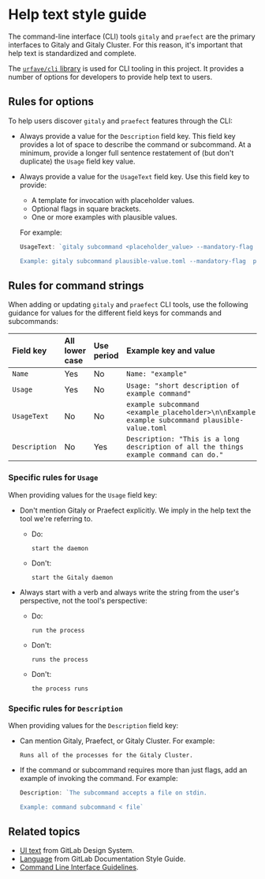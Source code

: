 # Help text style guide

The command-line interface (CLI) tools `gitaly` and `praefect` are the primary interfaces to Gitaly and Gitaly Cluster.
For this reason, it's important that help text is standardized and complete.

The [`urfave/cli` library](https://cli.urfave.org) is used for CLI tooling in this project. It provides a number of
options for developers to provide help text to users.

## Rules for options

To help users discover `gitaly` and `praefect` features through the CLI:

- Always provide a value for the `Description` field key. This field key provides a lot of space to describe the command
  or subcommand. At a minimum, provide a longer full sentence restatement of (but don't duplicate) the `Usage` field key
  value.
- Always provide a value for the `UsageText` field key. Use this field key to provide:

  - A template for invocation with placeholder values.
  - Optional flags in square brackets.
  - One or more examples with plausible values.

  For example:

  ```go
  UsageText: `gitaly subcommand <placeholder_value> --mandatory-flag <placeholder_value> [--optional-flag]

  Example: gitaly subcommand plausible-value.toml --mandatory-flag  plausible-value`,
  ```

## Rules for command strings

When adding or updating `gitaly` and `praefect` CLI tools, use the following guidance for values for the different field
keys for commands and subcommands:

| Field key     | All lower case | Use period | Example key and value |
|:--------------|:---------------|:-----------|:----------------------|
| `Name`        | Yes            | No         | `Name: "example"`     |
| `Usage`       | Yes            | No         | `Usage: "short description of example command"` |
| `UsageText`   | No             | No         | `example subcommand <example_placeholder>\n\nExample: example subcommand plausible-value.toml` |
| `Description` | No             | Yes        | `Description: "This is a long description of all the things example command can do."` |

### Specific rules for `Usage`

When providing values for the `Usage` field key:

- Don't mention Gitaly or Praefect explicitly. We imply in the help text the tool we're referring to.

  - Do:

    ```plaintext
    start the daemon
    ```

  - Don't:

    ```plaintext
    start the Gitaly daemon
    ```

- Always start with a verb and always write the string from the user's perspective, not the tool's perspective:

  - Do:

    ```plaintext
    run the process
    ```

  - Don't:

    ```plaintext
    runs the process
    ```

  - Don't:

    ```plaintext
    the process runs
    ```

### Specific rules for `Description`

When providing values for the `Description` field key:

- Can mention Gitaly, Praefect, or Gitaly Cluster. For example:

  ```plaintext
  Runs all of the processes for the Gitaly Cluster.
  ```

- If the command or subcommand requires more than just flags, add an example of invoking the command. For example:

  ```go
  Description: `The subcommand accepts a file on stdin.

  Example: command subcommand < file`
  ```

## Related topics

- [UI text](https://design.gitlab.com/content/ui-text) from GitLab Design System.
- [Language](https://docs.gitlab.com/ee/development/documentation/styleguide/index.html#language) from GitLab
  Documentation Style Guide.
- [Command Line Interface Guidelines](https://clig.dev).
